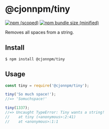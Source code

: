 # @cjonnpm/tiny

[![npm (scoped)](https://img.shields.io/npm/v/@cjonnpm/tiny.svg)](https://github.com/cjongithub/tiny) [![npm bundle size (minified)](https://img.shields.io/bundlephobia/min/@cjonnpm/tiny.svg)](https://github.com/cjongithub/tiny)

Removes all spaces from a string.

## Install

```
$ npm install @cjonnpm/tiny
```

## Usage

```js
const tiny = require('@cjonnpm/tiny');

tiny('So much space!');
//=> 'Somuchspace!'

tiny(1337);
//=> Uncaught TypeError: Tiny wants a string!
//    at tiny (<anonymous>:2:41)
//    at <anonymous>:1:1
```